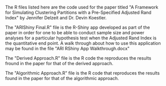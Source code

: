 The R files listed here are the code used for the paper titled "A Framework for Simulating Clustering Partitions with a Pre-Specified Adjusted Rand Index" by Jennifer Delzeit and Dr. Devin Koestler. 

The "ARIShiny Final.R" file is the R-Shiny app developed as part of the paper in order for one to be able to conduct sample size and power analyses for a particular hypothesis test when the Adjusted Rand Index is the quantitative end point. A walk through about how to use this application may be found in the file "ARI RShiny App Walkthrough.docx"

The "Derived Approach.R" file is the R code the reproduces the results fround in the paper for that of the derived approach.

The "Algorithmic Approach.R" file is the R code that reproduces the results found in the paper for that of the algorithmic approach.
